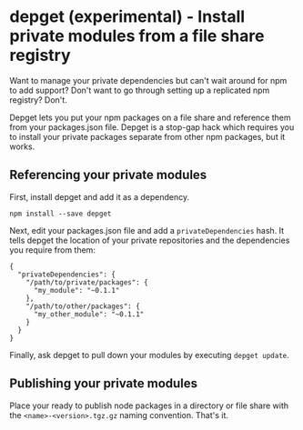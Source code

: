 # depget (experimental) - Install private modules from a file share registry

Want to manage your private dependencies but can't wait around for npm to add support? Don't want to go through setting up a replicated npm registry? Don't.

Depget lets you put your npm packages on a file share and reference them from your packages.json file. Depget is a stop-gap hack which requires you to install your private packages separate from other npm packages, but it works.

## Referencing your private modules

First, install depget and add it as a dependency.

    npm install --save depget

Next, edit your packages.json file and add a `privateDependencies` hash. It tells depget the location of your private repositories and the dependencies you require from them:

    {
      "privateDependencies": {
        "/path/to/private/packages": {
          "my_module": "~0.1.1"
        },
        "/path/to/other/packages": {
          "my_other_module": "~0.1.1"
        }
      }
    }

Finally, ask depget to pull down your modules by executing `depget update`.

## Publishing your private modules

Place your ready to publish node packages in a directory or file share with the `<name>-<version>.tgz.gz` naming convention. That's it.
